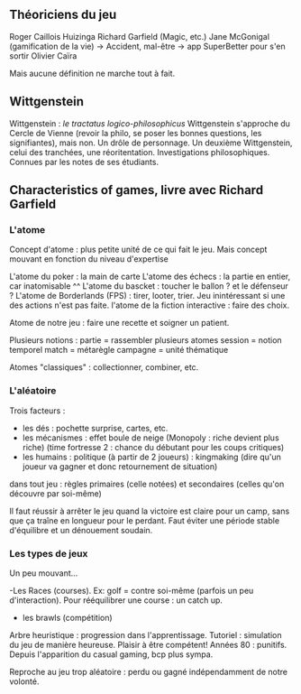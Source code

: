 ## Théoriciens du jeu

Roger Caillois
Huizinga 
Richard Garfield (Magic, etc.)
Jane McGonigal (gamification de la vie) -> Accident, mal-être -> app SuperBetter pour s'en sortir
Olivier Caïra

Mais aucune définition ne marche tout à fait.


## Wittgenstein

Wittgenstein : *le tractatus logico-philosophicus*
Wittgenstein s'approche du Cercle de Vienne (revoir la philo, se poser les bonnes questions, les signifiantes), mais non. Un drôle de personnage.
Un deuxième Wittgenstein, celui des tranchées, une réoritentation. Investigations philosophiques. Connues par les notes de ses étudiants.

## Characteristics of games, livre avec Richard Garfield

### L'atome

Concept d'atome : plus petite unité de ce qui fait le jeu. Mais concept mouvant en fonction du niveau d'expertise

L'atome du poker : la main de carte
L'atome des échecs : la partie en entier, car inatomisable ^^
L'atome du bascket : toucher le ballon ? et le défenseur ?
L'atome de Borderlands (FPS) : tirer, looter, trier. Jeu inintéressant si une des actions n'est pas faite.
l'atome de la fiction interactive : faire des choix.

Atome de notre jeu : faire une recette et soigner un patient.


Plusieurs notions : 
partie = rassembler plusieurs atomes
session = notion temporel
match = métarègle
campagne = unité thématique

Atomes "classiques" : collectionner, combiner, etc.

### L'aléatoire

Trois facteurs :

- les dés : pochette surprise, cartes, etc.
- les mécanismes : effet boule de neige (Monopoly : riche devient plus riche) (time fortresse 2 : chance du débutant pour les coups critiques)
- les humains : politique (à partir de 2 joueurs) : kingmaking (dire qu'un joueur va gagner et donc retournement de situation)

dans tout jeu : règles primaires (celle notées) et secondaires (celles qu'on découvre par soi-même)

Il faut réussir à arrêter le jeu quand la victoire est claire pour un camp, sans que ça traîne en longueur pour le perdant.
Faut éviter une période stable d'équilibre et un dénouement soudain.

### Les types de jeux

Un peu mouvant...

-Les Races (courses). Ex: golf = contre soi-même (parfois un peu d'interaction). Pour rééquilibrer une course : un catch up.
- les brawls (compétition)

Arbre heuristique : progression dans l'apprentissage. Tutoriel : simulation du jeu de manière heureuse. Plaisir à être compétent! Années 80 : punitifs. Depuis l'apparition du casual gaming, bcp plus sympa.

Reproche au jeu trop aléatoire : perdu ou gagné indépendamment de notre volonté.
